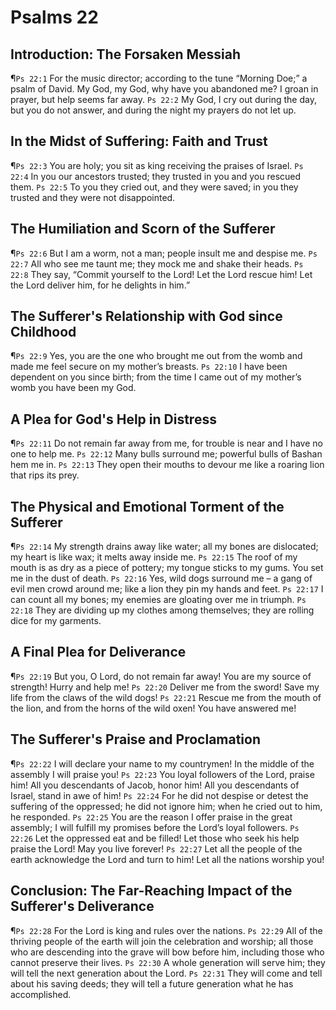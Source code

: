 # Psalms 22

## Introduction: The Forsaken Messiah
¶`Ps 22:1` For the music director; according to the tune “Morning Doe;” a psalm of David. My God, my God, why have you abandoned me? I groan in prayer, but help seems far away.
`Ps 22:2` My God, I cry out during the day, but you do not answer, and during the night my prayers do not let up.

## In the Midst of Suffering: Faith and Trust
¶`Ps 22:3` You are holy; you sit as king receiving the praises of Israel.
`Ps 22:4` In you our ancestors trusted; they trusted in you and you rescued them.
`Ps 22:5` To you they cried out, and they were saved; in you they trusted and they were not disappointed.

## The Humiliation and Scorn of the Sufferer
¶`Ps 22:6` But I am a worm, not a man; people insult me and despise me.
`Ps 22:7` All who see me taunt me; they mock me and shake their heads.
`Ps 22:8` They say, “Commit yourself to the Lord! Let the Lord rescue him! Let the Lord deliver him, for he delights in him.”

## The Sufferer's Relationship with God since Childhood
¶`Ps 22:9` Yes, you are the one who brought me out from the womb and made me feel secure on my mother’s breasts.
`Ps 22:10` I have been dependent on you since birth; from the time I came out of my mother’s womb you have been my God.

## A Plea for God's Help in Distress
¶`Ps 22:11` Do not remain far away from me, for trouble is near and I have no one to help me.
`Ps 22:12` Many bulls surround me; powerful bulls of Bashan hem me in.
`Ps 22:13` They open their mouths to devour me like a roaring lion that rips its prey.

## The Physical and Emotional Torment of the Sufferer
¶`Ps 22:14` My strength drains away like water; all my bones are dislocated; my heart is like wax; it melts away inside me.
`Ps 22:15` The roof of my mouth is as dry as a piece of pottery; my tongue sticks to my gums. You set me in the dust of death.
`Ps 22:16` Yes, wild dogs surround me – a gang of evil men crowd around me; like a lion they pin my hands and feet.
`Ps 22:17` I can count all my bones; my enemies are gloating over me in triumph.
`Ps 22:18` They are dividing up my clothes among themselves; they are rolling dice for my garments.

## A Final Plea for Deliverance
¶`Ps 22:19` But you, O Lord, do not remain far away! You are my source of strength! Hurry and help me!
`Ps 22:20` Deliver me from the sword! Save my life from the claws of the wild dogs!
`Ps 22:21` Rescue me from the mouth of the lion, and from the horns of the wild oxen! You have answered me!

## The Sufferer's Praise and Proclamation
¶`Ps 22:22` I will declare your name to my countrymen! In the middle of the assembly I will praise you!
`Ps 22:23` You loyal followers of the Lord, praise him! All you descendants of Jacob, honor him! All you descendants of Israel, stand in awe of him!
`Ps 22:24` For he did not despise or detest the suffering of the oppressed; he did not ignore him; when he cried out to him, he responded.
`Ps 22:25` You are the reason I offer praise in the great assembly; I will fulfill my promises before the Lord’s loyal followers.
`Ps 22:26` Let the oppressed eat and be filled! Let those who seek his help praise the Lord! May you live forever!
`Ps 22:27` Let all the people of the earth acknowledge the Lord and turn to him! Let all the nations worship you!

## Conclusion: The Far-Reaching Impact of the Sufferer's Deliverance
¶`Ps 22:28` For the Lord is king and rules over the nations.
`Ps 22:29` All of the thriving people of the earth will join the celebration and worship; all those who are descending into the grave will bow before him, including those who cannot preserve their lives.
`Ps 22:30` A whole generation will serve him; they will tell the next generation about the Lord.
`Ps 22:31` They will come and tell about his saving deeds; they will tell a future generation what he has accomplished.
